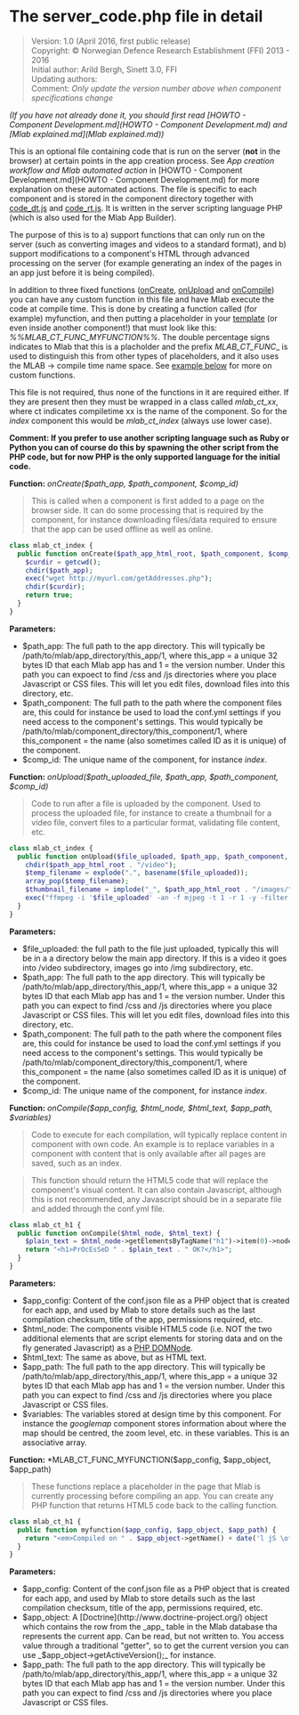 # The server_code.php file in detail

>Version: 1.0 (April 2016, first public release)<br>
Copyright: © Norwegian Defence Research Establishment (FFI) 2013 - 2016<br>
Initial author: Arild Bergh, Sinett 3.0, FFI<br>
Updating authors: <br>
Comment: _Only update the version number above when component specifications change_

_(If you have not already done it, you should first read [HOWTO - Component Development.md](HOWTO - Component Development.md) and [Mlab explained.md](Mlab explained.md))_

This is an optional file containing code that is run on the server (**not** in the browser) at certain points in the app creation process. See _App creation workflow and Mlab automated action_ in [HOWTO - Component Development.md](HOWTO - Component Development.md) for more explanation on these automated actions. The file is specific to each component and is stored in the component directory together with [code_dt.js](COMPONENTS%20REFERENCE%20-%20code_dt.js%20file.md) and [code_rt.js](COMPONENTS%20REFERENCE%20-%20code_rt.js%20file.md). It is written in the server scripting language PHP (which is also used for the Mlab App Builder). 

The purpose of this is to a) support functions that can only run on the server (such as converting images and videos to a standard format), and b) support modifications to a component's HTML through advanced processing on the server (for example generating an index of the pages in an app just before it is being compiled). 

In addition to three fixed functions ([onCreate](#ref-oncreate), [onUpload](#ref-onupload) and [onCompile](#ref-oncompile)) you can have any custom function in this file and have Mlab execute the code at compile time. This is done by creating a function called (for example) myfunction, and then putting a placeholder in your [template](HOWTO%20-%20Template%20Design%20%26%20Development.md) (or even inside another component!) that must look like this: _%%MLAB_CT_FUNC_MYFUNCTION%%_. The double percentage signs indicates to Mlab that this is a placholder and the prefix _MLAB_CT_FUNC__ is used to distinguish this from other types of placeholders, and it also uses the MLAB -> compile time name space. See [example below](#ref-custom) for more on custom functions.

This file is not required, thus none of the functions in it are required either. If they are present then they must be wrapped in a class called *mlab_ct_xx*, where ct indicates compiletime xx is the name of the component. So for the *index* component this would be *mlab_ct_index* (always use lower case).

**Comment: If you prefer to use another scripting language such as Ruby or Python you can of course do this by spawning the other script from the PHP code, but for now PHP is the only supported language for the initial code.**

**Function:** *onCreate($path_app, $path_component, $comp_id)* <a id="ref-oncreate"></a>
>This is called when a component is first added to a page on the browser side. It can do some processing that is required by the component, for instance downloading files/data required to ensure that the app can be used offline as well as online.
```PHP
class mlab_ct_index {
  public function onCreate($path_app_html_root, $path_component, $comp_id) {
    $curdir = getcwd();
    chdir($path_app);
    exec("wget http://myurl.com/getAddresses.php");
    chdir($curdir);
    return true;
  }
}
```
**Parameters:**
 * $path_app: The full path to the app directory. This will typically be /path/to/mlab/app_directory/this_app/1, where this_app = a unique 32 bytes ID that each Mlab app has and 1 = the version number. Under this path you can expoect to find /css and /js directories where you place Javascript or CSS files. This will let you edit files, download files into this directory, etc.
 * $path_component: The full path to the path where the component files are, this could for instance be used to load the conf.yml settings if you need access to the component's settings. This would typically be /path/to/mlab/component_directory/this_component/1, where this_component = the name (also sometimes called ID as it is unique) of the component.
 * $comp_id: The unique name of the component, for instance _index_.

**Function:** *onUpload($path_uploaded_file, $path_app, $path_component, $comp_id)* <a id="ref-onupload"></a>
>Code to run after a file is uploaded by the component. Used to process the uploaded file, for instance to create a thumbnail for a video file, convert files to a particular format, validating file content, etc.
```PHP
class mlab_ct_index {
  public function onUpload($file_uploaded, $path_app, $path_component, $comp_id) {
    chdir($path_app_html_root . "/video");
    $temp_filename = explode(".", basename($file_uploaded));
    array_pop($temp_filename);
    $thumbnail_filename = implode("_", $path_app_html_root . "/images/" . $temp_filename) . "jpg";
    exec("ffmpeg -i '$file_uploaded' -an -f mjpeg -t 1 -r 1 -y -filter:v scale='640:-1' " . $thumbnail_filename);
  }
}
```
**Parameters:**
 * $file_uploaded: the full path to the file just uploaded, typically this will be in a a directory below the main app directory. If this is a video it goes into /video subdirectory, images go into /img subdirectory, etc.
 * $path_app: The full path to the app directory. This will typically be /path/to/mlab/app_directory/this_app/1, where this_app = a unique 32 bytes ID that each Mlab app has and 1 = the version number. Under this path you can expect to find /css and /js directories where you place Javascript or CSS files. This will let you edit files, download files into this directory, etc.
 * $path_component: The full path to the path where the component files are, this could for instance be used to load the conf.yml settings if you need access to the component's settings. This would typically be /path/to/mlab/component_directory/this_component/1, where this_component = the name (also sometimes called ID as it is unique) of the component.
 * $comp_id: The unique name of the component, for instance _index_.

**Function:** *onCompile($app_config, $html_node, $html_text, $app_path, $variables)* <a id="ref-oncompile"></a>
>Code to execute for each compilation, will typically replace content in component with own code. An example is to replace variables in a component with content that is only available after all pages are saved, such as an index.

>This function should return the HTML5 code that will replace the component's visual content. It can also contain Javascript, although this is not recommended, any Javascript should be in a separate file and added through the conf.yml file.
```PHP
class mlab_ct_h1 {
  public function onCompile($html_node, $html_text) {
    $plain_text = $html_node->getElementsByTagName("h1")->item(0)->nodeValue;
    return "<h1>PrOcEsSeD " . $plain_text . " OK?</h1>";
  }
}
```
**Parameters:**
 * $app_config: Content of the conf.json file as a PHP object that is created for each app, and used by Mlab to store details such as the last compilation checksum, title of the app, permissions required, etc. 
 * $html_node: The components visible HTML5 code (i.e. NOT the two additional elements that are script elements for storing data and on the fly generated Javascript) as a [PHP DOMNode](http://php.net/manual/en/class.domnode.php).
 * $html_text: The same as above, but as HTML text.
 * $app_path: The full path to the app directory. This will typically be /path/to/mlab/app_directory/this_app/1, where this_app = a unique 32 bytes ID that each Mlab app has and 1 = the version number. Under this path you can expect to find /css and /js directories where you place Javascript or CSS files. 
 * $variables: The variables stored at design time by this component. For instance the _googlemap_ component stores information about where the map should be centred, the zoom level, etc. in these variables. This is an associative array.

**Function:** *MLAB_CT_FUNC_MYFUNCTION($app_config, $app_object, $app_path) <a id="ref-custom"></a>
>These functions replace a placeholder in the page that Mlab is currently processing before compiling an app. You can create any PHP function that returns HTML5 code back to the calling function. 
```PHP
class mlab_ct_h1 {
  public function myfunction($app_config, $app_object, $app_path) {
    return "<em>Compiled on " . $app_object->getName() + date('l jS \of F Y h:i:s A') + "</em>";
  }
}
```
**Parameters:**
 * $app_config: Content of the conf.json file as a PHP object that is created for each app, and used by Mlab to store details such as the last compilation checksum, title of the app, permissions required, etc. 
 * $app_object: A [Doctrine](http://www.doctrine-project.org/) object which contains the row from the _app_ table in the Mlab database tha represents the current app. Can be read, but not written to. You access value through a traditional "getter", so to get the current version you can use _$app_object->getActiveVersion();_ for instance.
 * $app_path: The full path to the app directory. This will typically be /path/to/mlab/app_directory/this_app/1, where this_app = a unique 32 bytes ID that each Mlab app has and 1 = the version number. Under this path you can expect to find /css and /js directories where you place Javascript or CSS files. 
